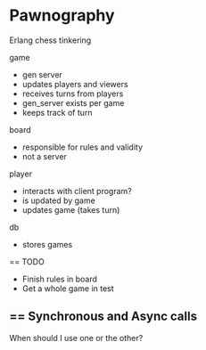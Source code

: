 # Pawnography
Erlang chess tinkering

game 
- gen server
- updates players and viewers
- receives turns from players
- gen_server exists per game
- keeps track of turn

board
- responsible for rules and validity
- not a server

player
- interacts with client program?
- is updated by game
- updates game (takes turn)

db
- stores games


== TODO

- Finish rules in board
- Get a whole game in test



== Synchronous and Async calls
---------------------------
When should I use one or the other?
